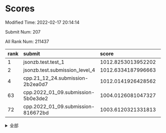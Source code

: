 # Scores

Modified Time: 2022-02-17 20:14:14

Submit Num: 207

All Rank Num: 211437

| rank |               submit               |       score        |       sigma        | pk_num |
| :--- | :--------------------------------- | :----------------- | :----------------- | :----- |
| 1    | jsonzb.test.test_1                 | 1012.8253013952202 | 0.7999196282661825 | 4086   |
| 2    | jsonzb.test.submission_level_4     | 1012.6334187996663 | 0.8046777246039206 | 4086   |
| 4    | cpp.21_12_24.submission-2b2ea0d7   | 1012.0141926428562 | 0.7884565520397903 | 4086   |
| 63   | cpp.2022_01_09.submission-5b0e3de2 | 1004.0126081047327 | 0.711233374580545  | 4085   |
| 72   | cpp.2022_01_09.submission-816672bd | 1003.6120321331813 | 0.7142018635072153 | 4090   |


<details>
<summary>全部</summary>

| rank |                 submit                 |       score        |       sigma        | pk_num |
| :--- | :------------------------------------- | :----------------- | :----------------- | :----- |
| 1    | jsonzb.test.test_1                     | 1012.8253013952202 | 0.7999196282661825 | 4086   |
| 2    | jsonzb.test.submission_level_4         | 1012.6334187996663 | 0.8046777246039206 | 4086   |
| 3    | gobigger.level_3.submission_level_3_4  | 1012.2223643319184 | 0.777298991829451  | 4089   |
| 4    | cpp.21_12_24.submission-2b2ea0d7       | 1012.0141926428562 | 0.7884565520397903 | 4086   |
| 5    | gobigger.level_3.submission_level_3_27 | 1011.7559596289009 | 0.7748004760084997 | 4083   |
| 6    | gobigger.level_3.submission_level_3_36 | 1011.4978206713613 | 0.7595474863095305 | 4081   |
| 7    | gobigger.level_3.submission_level_3_31 | 1011.4489939473889 | 0.7734653102464515 | 4081   |
| 8    | gobigger.level_3.submission_level_3_39 | 1011.3344127318377 | 0.7736030009045116 | 4091   |
| 9    | gobigger.level_3.submission_level_3_20 | 1011.0257754039379 | 0.7595468265703015 | 4087   |
| 10   | gobigger.level_3.submission_level_3_35 | 1010.9345628420751 | 0.7803375191817356 | 4088   |
| 11   | gobigger.level_3.submission_level_3_15 | 1010.9246074397754 | 0.7586595029151209 | 4090   |
| 12   | gobigger.level_3.submission_level_3_3  | 1010.8939109209915 | 0.7657113192795785 | 4088   |
| 13   | gobigger.level_3.submission_level_3_44 | 1010.8867697658442 | 0.785909844197091  | 4086   |
| 14   | gobigger.level_3.submission_level_3_13 | 1010.8012044655533 | 0.7359552286441124 | 4087   |
| 15   | gobigger.level_3.submission_level_3_17 | 1010.6960481428775 | 0.7664774347836485 | 4082   |
| 16   | gobigger.level_3.submission_level_3_14 | 1010.5766422330566 | 0.7566277961530502 | 4080   |
| 17   | gobigger.level_3.submission_level_3_41 | 1010.5753736616953 | 0.7914508496803868 | 4087   |
| 18   | gobigger.level_3.submission_level_3_48 | 1010.5077766864473 | 0.7664440442129694 | 4083   |
| 19   | gobigger.level_3.submission_level_3_33 | 1010.4768234935079 | 0.7404928793128539 | 4081   |
| 20   | gobigger.level_3.submission_level_3_0  | 1010.4689272445013 | 0.7557625738193124 | 4087   |
| 21   | gobigger.level_3.submission_level_3_49 | 1010.4554083546102 | 0.7613289539941397 | 4086   |
| 22   | gobigger.level_3.submission_level_3_30 | 1010.3890661198888 | 0.773570837021081  | 4087   |
| 23   | gobigger.level_3.submission_level_3_16 | 1010.3595576308596 | 0.7851460970661905 | 4087   |
| 24   | gobigger.level_3.submission_level_3_29 | 1010.3395352811251 | 0.7608613992063228 | 4081   |
| 25   | gobigger.level_3.submission_level_3_34 | 1010.2887365378376 | 0.762330438928928  | 4084   |
| 26   | gobigger.level_3.submission_level_3_11 | 1010.1560198191181 | 0.756688472477147  | 4090   |
| 27   | gobigger.level_3.submission_level_3_7  | 1010.1209994229508 | 0.7432118468431129 | 4087   |
| 28   | gobigger.level_3.submission_level_3_47 | 1010.096328800727  | 0.7642734260788101 | 4084   |
| 29   | gobigger.level_3.submission_level_3_32 | 1010.0910777250527 | 0.7733824215745921 | 4082   |
| 30   | gobigger.level_3.submission_level_3_37 | 1010.0406344058445 | 0.7522271407504638 | 4087   |
| 31   | gobigger.level_3.submission_level_3_46 | 1010.0387228052113 | 0.7695094262836379 | 4087   |
| 32   | gobigger.level_3.submission_level_3_2  | 1009.9863468348544 | 0.7890488740599043 | 4086   |
| 33   | gobigger.level_3.submission_level_3_12 | 1009.9851835113811 | 0.7530581159919879 | 4087   |
| 34   | gobigger.level_3.submission_level_3_18 | 1009.92825250344   | 0.7590903460181211 | 4085   |
| 35   | gobigger.level_3.submission_level_3_23 | 1009.9265030181582 | 0.7605723075684747 | 4090   |
| 36   | gobigger.level_3.submission_level_3_9  | 1009.9009252383878 | 0.7607690652779074 | 4084   |
| 37   | gobigger.level_3.submission_level_3_1  | 1009.8754388018381 | 0.7561083928152834 | 4082   |
| 38   | gobigger.level_3.submission_level_3_42 | 1009.8603075748962 | 0.761743106231338  | 4083   |
| 39   | gobigger.level_3.submission_level_3_26 | 1009.7026707272798 | 0.7624965890020703 | 4088   |
| 40   | gobigger.level_3.submission_level_3_5  | 1009.6918600175835 | 0.7669217687911316 | 4088   |
| 41   | gobigger.level_3.submission_level_3_28 | 1009.6329776360833 | 0.758709044511739  | 4083   |
| 42   | gobigger.level_3.submission_level_3_10 | 1009.5504217002382 | 0.7654724665696874 | 4090   |
| 43   | gobigger.level_3.submission_level_3_19 | 1009.5358555578464 | 0.7468735292689183 | 4087   |
| 44   | gobigger.level_3.submission_level_3_38 | 1009.4606479900904 | 0.7632746982760146 | 4088   |
| 45   | gobigger.level_3.submission_level_3_24 | 1009.4360160533535 | 0.7432422353941802 | 4086   |
| 46   | gobigger.level_3.submission_level_3_45 | 1009.384543763598  | 0.7382043463014092 | 4089   |
| 47   | gobigger.level_3.submission_level_3_6  | 1009.3237901536894 | 0.7687036874198601 | 4087   |
| 48   | gobigger.level_3.submission_level_3_8  | 1009.110119915694  | 0.7418670584671548 | 4091   |
| 49   | gobigger.level_3.submission_level_3_43 | 1009.0079023568726 | 0.7374547217642845 | 4088   |
| 50   | gobigger.level_3.submission_level_3_21 | 1008.8357064655394 | 0.7461538039482164 | 4085   |
| 51   | gobigger.level_3.submission_level_3_40 | 1008.827575813969  | 0.7261948436567586 | 4087   |
| 52   | gobigger.level_3.submission_level_3_25 | 1008.8176945334011 | 0.7467904747661954 | 4082   |
| 53   | gobigger.level_3.submission_level_3_22 | 1008.5855344993045 | 0.757949368058927  | 4088   |
| 54   | gobigger.level_1.submission_level_1_43 | 1005.3099843647542 | 0.7252851230154738 | 4086   |
| 55   | gobigger.level_1.submission_level_1_15 | 1004.7766068616116 | 0.7141652064437018 | 4086   |
| 56   | gobigger.level_1.submission_level_1_27 | 1004.360325901186  | 0.7248986687987913 | 4087   |
| 57   | gobigger.level_1.submission_level_1_12 | 1004.2880325091543 | 0.7292634951504362 | 4084   |
| 58   | gobigger.level_1.submission_level_1_4  | 1004.2286476231349 | 0.7187452436979794 | 4087   |
| 59   | gobigger.level_1.submission_level_1_31 | 1004.2196703188658 | 0.7232535615800151 | 4089   |
| 60   | gobigger.level_1.submission_level_1_46 | 1004.0896402256965 | 0.7297323044941765 | 4085   |
| 61   | gobigger.level_1.submission_level_1_5  | 1004.0521463537345 | 0.7120291308084618 | 4083   |
| 62   | gobigger.level_1.submission_level_1_48 | 1004.0459819387198 | 0.7181620250681676 | 4087   |
| 63   | cpp.2022_01_09.submission-5b0e3de2     | 1004.0126081047327 | 0.711233374580545  | 4085   |
| 64   | gobigger.level_1.submission_level_1_19 | 1003.998590794614  | 0.714551732388883  | 4083   |
| 65   | gobigger.level_1.submission_level_1_30 | 1003.8840617328642 | 0.7226069163935518 | 4090   |
| 66   | gobigger.level_1.submission_level_1_28 | 1003.80929952108   | 0.7088542962242574 | 4085   |
| 67   | gobigger.level_1.submission_level_1_35 | 1003.7760765555809 | 0.7213830460346957 | 4088   |
| 68   | gobigger.level_1.submission_level_1_23 | 1003.7695213629087 | 0.7299773648569559 | 4083   |
| 69   | gobigger.level_1.submission_level_1_14 | 1003.6508615392435 | 0.7312501221819443 | 4085   |
| 70   | gobigger.level_1.submission_level_1_2  | 1003.6439633844429 | 0.7250798451212814 | 4086   |
| 71   | gobigger.level_1.submission_level_1_9  | 1003.6376922081622 | 0.717590877874377  | 4086   |
| 72   | cpp.2022_01_09.submission-816672bd     | 1003.6120321331813 | 0.7142018635072153 | 4090   |
| 73   | gobigger.level_1.submission_level_1_18 | 1003.5814884741169 | 0.7143164801866378 | 4084   |
| 74   | gobigger.level_1.submission_level_1_32 | 1003.567644917065  | 0.7151721133122853 | 4084   |
| 75   | gobigger.level_1.submission_level_1_20 | 1003.5506293673785 | 0.7237718525832489 | 4084   |
| 76   | gobigger.level_1.submission_level_1_25 | 1003.5132128817736 | 0.7081839393912167 | 4085   |
| 77   | gobigger.level_1.submission_level_1_26 | 1003.427902246267  | 0.7335110175509284 | 4082   |
| 78   | gobigger.level_1.submission_level_1_39 | 1003.4164722753718 | 0.7306843539694372 | 4086   |
| 79   | gobigger.level_1.submission_level_1_42 | 1003.414581474252  | 0.7159863272314921 | 4085   |
| 80   | gobigger.level_1.submission_level_1_8  | 1003.4008916017616 | 0.7235027934668686 | 4081   |
| 81   | gobigger.level_1.submission_level_1_49 | 1003.3853316271208 | 0.7243136448641545 | 4088   |
| 82   | gobigger.level_1.submission_level_1_34 | 1003.3339600432757 | 0.7249079372805292 | 4083   |
| 83   | gobigger.level_1.submission_level_1_33 | 1003.2887484837821 | 0.7230617260021708 | 4085   |
| 84   | gobigger.level_1.submission_level_1_13 | 1003.2808833111897 | 0.7123633987885629 | 4087   |
| 85   | gobigger.level_1.submission_level_1_44 | 1003.2526810647047 | 0.7154862497746136 | 4087   |
| 86   | gobigger.level_1.submission_level_1_38 | 1003.2496089867846 | 0.7033432723516551 | 4085   |
| 87   | gobigger.level_1.submission_level_1_6  | 1003.2239887154662 | 0.7208180382461346 | 4086   |
| 88   | gobigger.level_1.submission_level_1_16 | 1003.2198964578265 | 0.7200339757303136 | 4088   |
| 89   | gobigger.level_1.submission_level_1_10 | 1003.2098057986792 | 0.7096007865638767 | 4082   |
| 90   | gobigger.level_1.submission_level_1_41 | 1003.1925820851357 | 0.71630037669057   | 4086   |
| 91   | gobigger.level_1.submission_level_1_21 | 1003.1516730049891 | 0.7270793857123109 | 4086   |
| 92   | gobigger.level_1.submission_level_1_24 | 1003.111813828005  | 0.730076901216145  | 4088   |
| 93   | gobigger.level_1.submission_level_1_47 | 1003.0970803848519 | 0.7083900545204135 | 4084   |
| 94   | gobigger.level_1.submission_level_1_40 | 1003.0470067449759 | 0.6997462575991422 | 4088   |
| 95   | gobigger.level_1.submission_level_1_11 | 1002.9799035374298 | 0.7236277245895221 | 4084   |
| 96   | gobigger.level_1.submission_level_1_0  | 1002.9274559861133 | 0.7182103987714351 | 4090   |
| 97   | gobigger.level_1.submission_level_1_17 | 1002.9202190105103 | 0.7234261396230136 | 4087   |
| 98   | gobigger.level_1.submission_level_1_7  | 1002.9122830211356 | 0.7116883346284424 | 4087   |
| 99   | gobigger.level_1.submission_level_1_36 | 1002.8849108444869 | 0.7110077484209628 | 4087   |
| 100  | gobigger.level_1.submission_level_1_1  | 1002.5469634492747 | 0.7279053256298024 | 4090   |
| 101  | gobigger.level_1.submission_level_1_45 | 1002.5388773754385 | 0.7169256866842482 | 4085   |
| 102  | gobigger.level_1.submission_level_1_29 | 1002.1729948683903 | 0.7201302724995674 | 4089   |
| 103  | gobigger.level_1.submission_level_1_22 | 1002.1595043419564 | 0.7317004885321677 | 4081   |
| 104  | gobigger.level_1.submission_level_1_3  | 1002.1263766991054 | 0.7097547763598435 | 4082   |
| 105  | gobigger.level_1.submission_level_1_37 | 1001.9754493010954 | 0.706805250979434  | 4088   |
| 106  | gobigger.random.submission_random_11   | 997.2968226018786  | 0.7130444107562771 | 4088   |
| 107  | gobigger.random.submission_random_43   | 997.1984636818729  | 0.7039435619772338 | 4083   |
| 108  | gobigger.random.submission_random_45   | 997.191658278955   | 0.715025970358702  | 4088   |
| 109  | gobigger.random.submission_random_47   | 997.069520577956   | 0.7186577375156045 | 4089   |
| 110  | gobigger.random.submission_random_32   | 997.0490658462965  | 0.7059128130973227 | 4085   |
| 111  | gobigger.random.submission_random_13   | 996.7829693892764  | 0.7144876189931383 | 4087   |
| 112  | gobigger.random.submission_random_9    | 996.6132550585664  | 0.7056180131938452 | 4086   |
| 113  | gobigger.random.submission_random_19   | 996.6125860080411  | 0.711268659293374  | 4089   |
| 114  | gobigger.random.submission_random_7    | 996.563606976657   | 0.7179683047606178 | 4090   |
| 115  | gobigger.random.submission_random_48   | 996.5563323284027  | 0.7247957103285756 | 4087   |
| 116  | gobigger.random.submission_random_1    | 996.478438103462   | 0.7015633500431532 | 4084   |
| 117  | gobigger.random.submission_random_15   | 996.4618875759521  | 0.6995422192130883 | 4086   |
| 118  | gobigger.random.submission_random_37   | 996.4179058175888  | 0.6989709226932073 | 4088   |
| 119  | gobigger.random.submission_random_25   | 996.3990860265336  | 0.6919858665717786 | 4085   |
| 120  | gobigger.random.submission_random_31   | 996.3841680040199  | 0.7225084705296728 | 4085   |
| 121  | gobigger.random.submission_random_34   | 996.3751928420821  | 0.7049074581113816 | 4088   |
| 122  | gobigger.random.submission_random_40   | 996.3665153227066  | 0.7181503227365997 | 4079   |
| 123  | gobigger.random.submission_random_10   | 996.3187039881794  | 0.7027118314641796 | 4089   |
| 124  | gobigger.random.submission_random_0    | 996.3070259394104  | 0.7068169794519872 | 4090   |
| 125  | gobigger.random.submission_random_12   | 996.2780237934895  | 0.7126562471358894 | 4085   |
| 126  | gobigger.random.submission_random_28   | 996.254400371576   | 0.7123233717180447 | 4086   |
| 127  | gobigger.random.submission_random_17   | 996.1321682673635  | 0.7024803652922502 | 4088   |
| 128  | gobigger.random.submission_random_38   | 996.1299005198841  | 0.7095856793408997 | 4083   |
| 129  | gobigger.random.submission_random_16   | 996.0353771634377  | 0.7180174206419542 | 4091   |
| 130  | gobigger.random.submission_random_29   | 996.0128251157005  | 0.7148505866563594 | 4085   |
| 131  | gobigger.random.submission_random_49   | 995.9715555338953  | 0.714186803540428  | 4086   |
| 132  | gobigger.random.submission_random_46   | 995.8745411623578  | 0.7152003447553921 | 4082   |
| 133  | gobigger.random.submission_random_18   | 995.8719691631327  | 0.7165968646998125 | 4085   |
| 134  | gobigger.random.submission_random_36   | 995.8593910534319  | 0.7084084719878073 | 4085   |
| 135  | gobigger.random.submission_random_2    | 995.8173042612891  | 0.7061134120919063 | 4082   |
| 136  | gobigger.random.submission_random_41   | 995.7473122321445  | 0.7045852058658445 | 4084   |
| 137  | gobigger.random.submission_random_35   | 995.6671620467444  | 0.7149964849334091 | 4083   |
| 138  | gobigger.random.submission_random_33   | 995.5683153076764  | 0.7104074829554843 | 4090   |
| 139  | gobigger.random.submission_random_20   | 995.4995635548836  | 0.70954265370497   | 4090   |
| 140  | gobigger.random.submission_random_3    | 995.4709118255699  | 0.7125356434791322 | 4085   |
| 141  | gobigger.random.submission_random_44   | 995.4703155129744  | 0.7136420004844564 | 4089   |
| 142  | gobigger.random.submission_random_30   | 995.4475485122384  | 0.7009773689023262 | 4087   |
| 143  | gobigger.random.submission_random_27   | 995.4396954262526  | 0.7208050296301924 | 4086   |
| 144  | gobigger.random.submission_random_26   | 995.3405592565915  | 0.7051107086358369 | 4086   |
| 145  | gobigger.random.submission_random_4    | 995.2673759580554  | 0.697508034839848  | 4081   |
| 146  | gobigger.random.submission_random_24   | 995.2404707144879  | 0.7016049223439097 | 4087   |
| 147  | gobigger.random.submission_random_14   | 995.1002262281289  | 0.7286584037022771 | 4084   |
| 148  | gobigger.random.submission_random_6    | 995.0043601438916  | 0.736836383666257  | 4090   |
| 149  | gobigger.random.submission_random_23   | 994.9515244688713  | 0.7116007634608132 | 4085   |
| 150  | gobigger.random.submission_random_42   | 994.9342405255254  | 0.717983464907267  | 4090   |
| 151  | gobigger.random.submission_random_5    | 994.7307855244785  | 0.7425534011626428 | 4081   |
| 152  | gobigger.random.submission_random_22   | 994.696657022105   | 0.7048308755358567 | 4079   |
| 153  | gobigger.random.submission_random_21   | 994.6117678923655  | 0.7249039888834541 | 4084   |
| 154  | gobigger.random.submission_random_39   | 994.3614148948839  | 0.7164514830985002 | 4087   |
| 155  | gobigger.random.submission_random_8    | 994.227261406984   | 0.7195711026939386 | 4082   |
| 156  | gobigger.level_2.submission_level_2_38 | 993.3906377169524  | 0.744610611701002  | 4086   |
| 157  | gobigger.level_2.submission_level_2_11 | 993.2594065571749  | 0.7333458784386074 | 4085   |
| 158  | gobigger.level_2.submission_level_2_9  | 993.2055775216315  | 0.7455162750821324 | 4088   |
| 159  | gobigger.level_2.submission_level_2_40 | 993.1420824457897  | 0.7540171582851657 | 4090   |
| 160  | gobigger.level_2.submission_level_2_10 | 993.0707432251307  | 0.7453161877104194 | 4087   |
| 161  | gobigger.level_2.submission_level_2_26 | 993.0170243419215  | 0.7560361317845553 | 4088   |
| 162  | gobigger.level_2.submission_level_2_27 | 992.7756661933842  | 0.7324129313857436 | 4079   |
| 163  | gobigger.level_2.submission_level_2_30 | 992.7420828615788  | 0.754433244261598  | 4084   |
| 164  | gobigger.level_2.submission_level_2_15 | 992.6808114796739  | 0.7251478198867443 | 4087   |
| 165  | gobigger.level_2.submission_level_2_33 | 992.669544861873   | 0.738258000122932  | 4089   |
| 166  | gobigger.level_2.submission_level_2_31 | 992.6294634842956  | 0.7604073636024936 | 4088   |
| 167  | gobigger.level_2.submission_level_2_47 | 992.5972153476147  | 0.7549505183442264 | 4083   |
| 168  | gobigger.level_2.submission_level_2_17 | 992.5897236653317  | 0.7401946476833576 | 4088   |
| 169  | gobigger.level_2.submission_level_2_49 | 992.4990093279227  | 0.750419572550728  | 4086   |
| 170  | gobigger.level_2.submission_level_2_5  | 992.4920143812583  | 0.7510490456327531 | 4089   |
| 171  | gobigger.level_2.submission_level_2_14 | 992.3393076405874  | 0.7464919586858695 | 4086   |
| 172  | gobigger.level_2.submission_level_2_32 | 992.3171227260545  | 0.7393709127036047 | 4082   |
| 173  | gobigger.level_2.submission_level_2_37 | 992.243812983966   | 0.7406200949926295 | 4087   |
| 174  | gobigger.level_2.submission_level_2_34 | 992.2040411717844  | 0.7513068736908698 | 4079   |
| 175  | gobigger.level_2.submission_level_2_12 | 992.1382797692096  | 0.728038591474219  | 4087   |
| 176  | gobigger.level_2.submission_level_2_18 | 991.9825933889808  | 0.7448591988334164 | 4083   |
| 177  | gobigger.level_2.submission_level_2_24 | 991.9463853119989  | 0.7542413788357729 | 4088   |
| 178  | gobigger.level_2.submission_level_2_42 | 991.9145454570123  | 0.7460651984821367 | 4085   |
| 179  | gobigger.level_2.submission_level_2_1  | 991.9024513609521  | 0.757508201961357  | 4084   |
| 180  | gobigger.level_2.submission_level_2_4  | 991.8868658486753  | 0.73668219112285   | 4087   |
| 181  | gobigger.level_2.submission_level_2_39 | 991.8787886420791  | 0.7562977874828246 | 4085   |
| 182  | gobigger.level_2.submission_level_2_22 | 991.8615896181282  | 0.7664642815022562 | 4086   |
| 183  | gobigger.level_2.submission_level_2_43 | 991.8474027474284  | 0.74804207615048   | 4085   |
| 184  | gobigger.level_2.submission_level_2_13 | 991.8109822609216  | 0.74719022201694   | 4085   |
| 185  | gobigger.level_2.submission_level_2_6  | 991.7842528075821  | 0.7434340448989856 | 4084   |
| 186  | gobigger.level_2.submission_level_2_19 | 991.7641558860096  | 0.7497730494658222 | 4082   |
| 187  | gobigger.level_2.submission_level_2_8  | 991.7573834481909  | 0.7504727301916048 | 4084   |
| 188  | gobigger.level_2.submission_level_2_23 | 991.7452720018181  | 0.7517231618830864 | 4085   |
| 189  | gobigger.level_2.submission_level_2_35 | 991.6830772964721  | 0.7477106598229131 | 4088   |
| 190  | gobigger.level_2.submission_level_2_16 | 991.5860029575421  | 0.7650924909533392 | 4088   |
| 191  | gobigger.level_2.submission_level_2_41 | 991.5360194794365  | 0.7561508465381064 | 4085   |
| 192  | gobigger.level_2.submission_level_2_45 | 991.513651566619   | 0.7574899068847165 | 4083   |
| 193  | gobigger.level_2.submission_level_2_28 | 991.4861393000223  | 0.7510155516174848 | 4081   |
| 194  | gobigger.level_2.submission_level_2_29 | 991.460625075499   | 0.7626199003429872 | 4085   |
| 195  | gobigger.level_2.submission_level_2_25 | 991.2636352191768  | 0.7483231827552757 | 4088   |
| 196  | gobigger.level_2.submission_level_2_7  | 991.0873490684598  | 0.7643121946144281 | 4087   |
| 197  | gobigger.level_2.submission_level_2_21 | 990.919421686699   | 0.7401584181261307 | 4088   |
| 198  | gobigger.level_2.submission_level_2_20 | 990.796842624165   | 0.7565557223116965 | 4089   |
| 199  | gobigger.level_2.submission_level_2_0  | 990.7777324370538  | 0.754599179685806  | 4087   |
| 200  | gobigger.level_2.submission_level_2_36 | 990.5904028792894  | 0.7509083524787427 | 4086   |
| 201  | gobigger.level_2.submission_level_2_2  | 990.5679332331605  | 0.767577818656288  | 4085   |
| 202  | gobigger.level_2.submission_level_2_48 | 990.5090881787617  | 0.7539163704114153 | 4082   |
| 203  | gobigger.level_2.submission_level_2_3  | 990.3797832571603  | 0.7757726493988437 | 4084   |
| 204  | gobigger.level_2.submission_level_2_44 | 990.0958481251107  | 0.7627290918876657 | 4081   |
| 205  | gobigger.level_2.submission_level_2_46 | 988.9452025943275  | 0.7759989928196098 | 4087   |
| 206  | gobigger.none.submission_none_1        | 978.1889154662437  | 1.2291643276308175 | 4083   |
| 207  | gobigger.none.submission_none_0        | 974.8794153190264  | 1.5802544118689341 | 4085   |

</details>